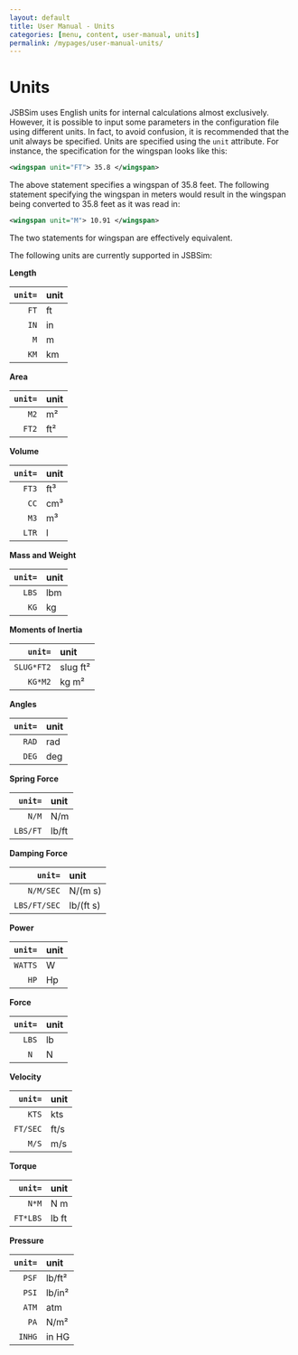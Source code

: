 ```yaml
---
layout: default
title: User Manual - Units
categories: [menu, content, user-manual, units]
permalink: /mypages/user-manual-units/
---
```


# Units

JSBSim uses English units for internal calculations almost exclusively. However, it is possible to input some parameters in the configuration file using different units. In fact, to avoid confusion, it is recommended that the unit always be specified. Units are specified using the `unit` attribute. For instance, the specification for the wingspan looks like this:

```xml
<wingspan unit="FT"> 35.8 </wingspan>
```

The above statement specifies a wingspan of 35.8 feet. The following statement specifying the wingspan in meters would result in the wingspan being converted to 35.8 feet as it was read in:

```xml
<wingspan unit="M"> 10.91 </wingspan>
```

The two statements for wingspan are effectively equivalent.

The following units are currently supported in JSBSim:

**Length**

| `unit=`  | unit   |
| ---:     | :---   |
| `FT`     | ft     |
| `IN`     | in     |
| `M`      | m      |
| `KM`     | km     |

**Area**

| `unit=`  | unit   |
| ---:     | :---   |
| `M2`     | m²     |
| `FT2`    | ft²    |

**Volume**

| `unit=`  | unit   |
| ---:     | :---   |
| `FT3`    | ft³    |
| `CC`     | cm³    |
| `M3`     | m³     |
| `LTR`    | l      |

**Mass and Weight**

| `unit=`  | unit   |
| ---:     | :---   |
| `LBS`    | lbm    |
| `KG`     | kg     |

**Moments of Inertia**

| `unit=`    | unit   |
| ---:       | :---   |
| `SLUG*FT2` | slug ft² |
| `KG*M2`    | kg m²  |

**Angles**

| `unit=`    | unit   |
| ---:       | :---   |
| `RAD`      | rad    |
| `DEG`      | deg    |

**Spring Force**

| `unit=`    | unit   |
| ---:       | :---   |
| `N/M`      | N/m    |
| `LBS/FT`   | lb/ft  |

**Damping Force**

| `unit=`    | unit   |
| ---:       | :---   |
| `N/M/SEC`  | N/(m s) |
| `LBS/FT/SEC` | lb/(ft s) |

**Power**

| `unit=`    | unit   |
| ---:       | :---   |
| `WATTS`    | W      |
| `HP`       | Hp     |

**Force**

| `unit=`    | unit   |
| ---:       | :---   |
| `LBS`      | lb     |
| `N `       | N      |

**Velocity**

| `unit=`    | unit   |
| ---:       | :---   |
| `KTS`      | kts    |
| `FT/SEC`   | ft/s   |
| `M/S`      | m/s    |

**Torque**

| `unit=`    | unit   |
| ---:       | :---   |
| `N*M`      | N m    |
| `FT*LBS`   | lb ft  |

**Pressure**

| `unit=`    | unit   |
| ---:       | :---   |
| `PSF`      | lb/ft² |
| `PSI`      | lb/in² |
| `ATM`      | atm    |
| `PA`       | N/m²   |
| `INHG`     | in HG  |
